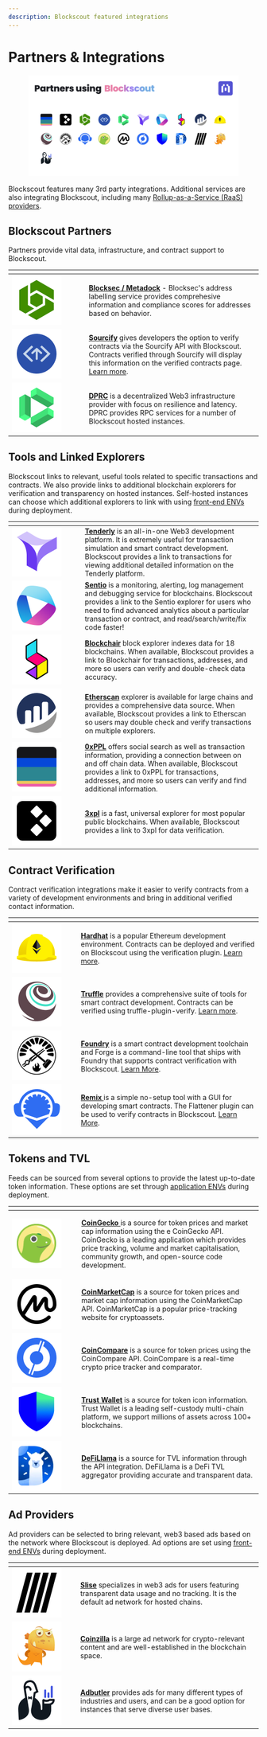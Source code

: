 ```yaml
---
description: Blockscout featured integrations
---
```


# Partners & Integrations

<figure><img src="../../.gitbook/assets/partners_using_blockscout.jpg" alt=""><figcaption></figcaption></figure>

Blockscout features many 3rd party integrations. Additional services are also integrating Blockscout, including many [Rollup-as-a-Service (RaaS) providers](raas-providers.md).

## Blockscout Partners&#x20;

Partners provide vital data, infrastructure, and contract support to Blockscout.&#x20;

<table><thead><tr><th width="141"> </th><th> </th></tr></thead><tbody><tr><td><img src="../../.gitbook/assets/metadock (1).png" alt="" data-size="original"></td><td><a href="https://blocksec.com/metadock"><strong>Blocksec / Metadock</strong></a> - Blocksec's address labelling service provides comprehesive information and compliance scores for addresses based on behavior.</td></tr><tr><td><img src="../../.gitbook/assets/sourcify.png" alt="" data-size="original"></td><td><a href="https://sourcify.dev/"><strong>Sourcify</strong></a> gives developers the option to verify contracts via the Sourcify API with Blockscout. Contracts verified through Sourcify will display this information on the verified contracts page. <a href="../../for-users/verifying-a-smart-contract/contracts-verification-via-sourcify.md">Learn more</a>.</td></tr><tr><td><img src="../../.gitbook/assets/drpc.png" alt="" data-size="original"></td><td><a href="https://drpc.org/?ref=559183"><strong>DPRC</strong></a> is a decentralized Web3 infrastructure provider with focus on resilience and latency. DPRC provides RPC services for a number of Blockscout hosted instances.</td></tr></tbody></table>

## Tools and Linked Explorers

Blockscout links to relevant, useful tools related to specific transactions and contracts. We also provide links to additional blockchain explorers for verification and transparency on hosted instances. Self-hosted instances can choose which additional explorers to link with using [front-end ENVs](https://github.com/blockscout/frontend/blob/main/docs/ENVS.md) during deployment.

<table><thead><tr><th width="133"> </th><th> </th></tr></thead><tbody><tr><td><img src="../../.gitbook/assets/tenderly.png" alt="" data-size="original"></td><td><a href="https://tenderly.co/"><strong>Tenderly</strong></a> is an all-in-one Web3 development platform. It is extremely useful for transaction simulation and smart contract development. Blockscout provides a link to transactions for viewing additional detailed information on the Tenderly platform.  </td></tr><tr><td><img src="../../.gitbook/assets/sentio.png" alt="" data-size="original"></td><td><a href="https://www.sentio.xyz/"><strong>Sentio</strong></a> is a monitoring, alerting, log management and debugging service for blockchains. Blockscout provides a link to the Sentio explorer for users who need to find advanced analytics about a particular transaction or contract, and read/search/write/fix code faster!</td></tr><tr><td><img src="../../.gitbook/assets/blockchair.png" alt="" data-size="original"></td><td><a href="https://blockchair.com/"><strong>Blockchair</strong></a> block explorer indexes data for 18 blockchains. When available, Blockscout provides a link to Blockchair for transactions, addresses, and more so users can verify and double-check data accuracy.</td></tr><tr><td><img src="../../.gitbook/assets/etherscan.png" alt="" data-size="original"></td><td><a href="https://etherscan.io/"><strong>Etherscan</strong></a> explorer is available for large chains and provides a comprehensive data source. When available, Blockscout provides a link to Etherscan so users may double check and verify transactions on multiple explorers. </td></tr><tr><td><img src="../../.gitbook/assets/0xppl.png" alt="" data-size="original"></td><td><a href="https://0xppl.com/"><strong>0xPPL</strong></a> offers social search as well as transaction information, providing a connection between on and off chain data.  When available, Blockscout provides a link to 0xPPL for transactions, addresses, and more so users can verify and find additional information.</td></tr><tr><td><img src="../../.gitbook/assets/3xpl.png" alt="" data-size="original"></td><td><a href="https://3xpl.com/"><strong>3xpl</strong></a> is a fast, universal explorer for most popular public blockchains. When available, Blockscout provides a link to 3xpl for data verification.</td></tr></tbody></table>

## Contract Verification

Contract verification integrations make it easier to verify contracts from a variety of development environments and bring in additional verified contact information.

<table><thead><tr><th width="125"> </th><th></th></tr></thead><tbody><tr><td><img src="../../.gitbook/assets/hardhat.png" alt="" data-size="original"></td><td><a href="https://hardhat.org/"><strong>Hardhat</strong></a> is a popular Ethereum development environment. Contracts can be deployed and verified on Blockscout using the verification plugin. <a href="../../for-users/verifying-a-smart-contract/hardhat-verification-plugin.md">Learn more</a>.</td></tr><tr><td><img src="../../.gitbook/assets/truffle.png" alt="" data-size="original"></td><td><a href="https://trufflesuite.com/"><strong>Truffle</strong></a> provides a comprehensive suite of tools for smart contract development. Contracts can be verified using  truffle-plugin-verify. <a href="../../for-users/verifying-a-smart-contract/openzeppelin-contract-verification.md#truffle">Learn more</a>.</td></tr><tr><td><img src="../../.gitbook/assets/foundry.png" alt="" data-size="original"></td><td><a href="https://github.com/foundry-rs/foundry/"><strong>Foundry</strong></a> is a smart contract development toolchain and Forge is a command-line tool that ships with Foundry that supports contract verification with Blockscout. <a href="../../for-users/verifying-a-smart-contract/openzeppelin-contract-verification.md#foundry-forge">Learn More</a>.</td></tr><tr><td><img src="../../.gitbook/assets/remix.png" alt="" data-size="original"></td><td><a href="https://remix-project.org/"><strong>Remix</strong> </a>is a simple no-setup tool with a GUI for developing smart contracts. The Flattener plugin can be used to verify contracts in Blockscout. <a href="../../for-users/verifying-a-smart-contract/openzeppelin-contract-verification.md#remix">Learn More</a>.</td></tr></tbody></table>

## Tokens and TVL

Feeds can be sourced from several options to provide the latest up-to-date token information. These options are set through [application ENVs](../../for-developers/information-and-settings/env-variables.md) during deployment.

<table><thead><tr><th width="126"> </th><th> </th></tr></thead><tbody><tr><td><p><img src="../../.gitbook/assets/coingecko.png" alt="" data-size="original"></p><p></p></td><td><a href="https://www.coingecko.com/"><strong>CoinGecko</strong> </a>is a source for token prices and market cap information using the e CoinGecko API. CoinGecko is a leading application which provides price tracking, volume and market capitalisation, community growth, and open-source code development.</td></tr><tr><td><img src="../../.gitbook/assets/coinmarketcap.png" alt="" data-size="original"></td><td><a href="https://coinmarketcap.com/"><strong>CoinMarketCap</strong></a> is a source for token prices and market cap information using the CoinMarketCap API. CoinMarketCap is a popular price-tracking website for cryptoassets.</td></tr><tr><td><img src="../../.gitbook/assets/coincompare.png" alt="" data-size="original"></td><td><a href="https://coincompare.eu/"><strong>CoinCompare</strong></a> is a source for token prices using the CoinCompare API. CoinCompare is a real-time crypto price tracker and comparator.</td></tr><tr><td><img src="../../.gitbook/assets/trustwallet.png" alt="" data-size="original"></td><td><a href="https://trustwallet.com/"><strong>Trust Wallet</strong></a> is a source for token icon information. Trust Wallet is a leading self-custody multi-chain platform, we support millions of assets across 100+ blockchains.</td></tr><tr><td><img src="../../.gitbook/assets/defilama.png" alt="" data-size="original"></td><td><a href="https://defillama.com/"><strong>DeFiLlama</strong></a> is a source for TVL information through the API integration. DeFiLlama is a DeFi TVL aggregator providing accurate and transparent data.</td></tr></tbody></table>

## Ad Providers

Ad providers can be selected to bring relevant, web3 based ads based on the network where Blockscout is deployed. Ad options are set using [front-end ENVs](https://github.com/blockscout/frontend/blob/main/docs/ENVS.md) during deployment.

<table><thead><tr><th width="124"></th><th></th></tr></thead><tbody><tr><td><img src="../../.gitbook/assets/slise.png" alt="" data-size="original"></td><td><a href="https://www.slise.xyz/"><strong>Slise</strong></a> specializes in web3 ads for users featuring transparent data usage and no tracking. It is the default ad network for hosted chains.</td></tr><tr><td><img src="../../.gitbook/assets/coinzilla.png" alt="" data-size="original"></td><td><a href="https://coinzilla.com/"><strong>Coinzilla</strong></a> is a large ad network for crypto-relevant content and are well-established in the blockchain space.</td></tr><tr><td><img src="../../.gitbook/assets/adbutler.png" alt="" data-size="original"></td><td><a href="https://www.adbutler.com/"><strong>Adbutler</strong></a> provides ads for many different types of industries and users, and can be a good option for instances that serve diverse user bases.</td></tr></tbody></table>





